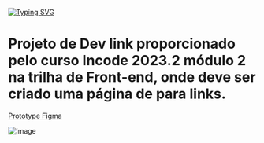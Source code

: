 [![Typing SVG](https://readme-typing-svg.demolab.com?font=Fira+Code&pause=1000&color=16F73B&width=435&lines=DEV+LINKS)](https://git.io/typing-svg)
<br>
# Projeto de Dev link proporcionado pelo curso Incode 2023.2 módulo 2 na trilha de Front-end, onde deve ser criado uma página de para links.
[Prototype Figma](https://www.figma.com/file/ke4BrdeK03PdudoAYHHSNG/Page-links?type=design&node-id=1-2&mode=design&t=ED1PtGG8RCdlejCz-0"0)
<br>

![image](https://github.com/hendricksonweib/Devlinks/assets/137108361/e96ce803-6c77-4852-8667-a8d71ef63e82)
